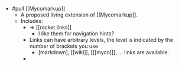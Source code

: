 - #pull [[Mycomarkup]]
  - A proposed living extension of [[Mycomarkup]].
  - Includes:
    - => [[rocket links]]
      - I like them for navigation hints?
    - Links can have arbitrary levels, the level is indicated by the number of brackets you use
      - [markdown], [[wiki]], [[[myco]]], … links are available.
    - 
